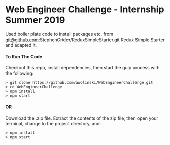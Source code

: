 # Web Engineer Challenge - Internship Summer 2019

Used boiler plate code to install packages etc. from git@github.com:StephenGrider/ReduxSimpleStarter.git Redux Simple Starter and adapted it.

#### To Run The Code
Checkout this repo, install dependencies, then start the gulp process with the following:

```
> git clone https://github.com/awolinski/WebEngineerChallenge.git
> cd WebEngineerChallenge
> npm install
> npm start
```

#### OR 
Download the .zip file.  Extract the contents of the zip file, then open your terminal, change to the project directory, and:

```
> npm install
> npm start
```
